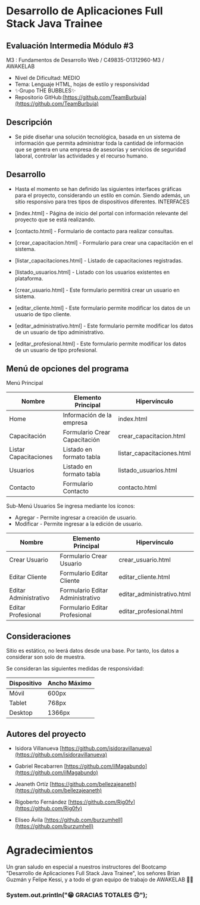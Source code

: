 # Desarrollo de Aplicaciones Full Stack Java Trainee

## Evaluación Intermedia Módulo #3

M3 : Fundamentos de Desarrollo Web / C49835-O1312960-M3 / AWAKELAB

* Nivel de Dificultad: MEDIO
* Tema: Lenguaje HTML, hojas de estilo y responsividad
* ✨Grupo THE BUBBLES✨
* Repositorio GitHub:[https://github.com/TeamBurbuja](https://github.com/TeamBurbuja)

## Descripción

* Se pide diseñar una solución tecnológica, basada en un sistema de información que permita administrar toda la cantidad de información que se genera en una empresa de asesorías y servicios de seguridad laboral, controlar las actividades y el recurso humano.

## Desarrollo

* Hasta el momento se han definido las siguientes interfaces gráficas para el proyecto, considerando un estilo en común. Siendo además, un sitio responsivo para tres tipos de dispositivos diferentes. INTERFACES

* [index.html] - Página de inicio del portal con información relevante del proyecto que se está realizando.
* [contacto.html] - Formulario de contacto para realizar consultas.
* [crear_capacitacion.html] - Formulario para crear una capacitación en el sistema.
* [listar_capacitaciones.html] - Listado de capacitaciones registradas.
* [listado_usuarios.html] - Listado con los usuarios existentes en plataforma.
* [crear_usuario.html] - Este formulario permitirá crear un usuario en sistema.
* [editar_cliente.html] - Este formulario permite modificar los datos de un usuario de tipo
cliente.

* [editar_administrativo.html] - Este formulario permite modificar los datos de un usuario
de tipo administrativo.

* [editar_profesional.html] - Este formulario permite modificar los datos de un usuario de
tipo profesional.

## Menú de opciones del programa

Menú Principal

| Nombre | Elemento Principal | Hipervínculo |
| --- | --- | --- |
| Home | Información de la empresa | index.html |
| Capacitación | Formulario Crear Capacitación | crear_capacitacion.html |
| Listar Capacitaciones | Listado en formato tabla | listar_capacitaciones.html |
| Usuarios | Listado en formato tabla | listado_usuarios.html |
| Contacto | Formulario Contacto | contacto.html |

Sub-Menú Usuarios
Se ingresa mediante los íconos:

* Agregar - Permite ingresar a creación de usuario.
* Modificar - Permite ingresar a la edición de usuario.

| Nombre | Elemento Principal | Hipervínculo |
| --- | --- | --- |
| Crear Usuario | Formulario Crear Usuario | crear_usuario.html |
| Editar Cliente | Formulario Editar Cliente | editar_cliente.html |
| Editar Administrativo | Formulario Editar Administrativo | editar_administrativo.html |
| Editar Profesional | Formulario Editar Profesional | editar_profesional.html |

## Consideraciones

Sitio es estático, no leerá datos desde una base. Por tanto, los datos a considerar son solo de muestra.

Se consideran las siguientes medidas de responsividad:

| Dispositivo | Ancho Máximo |
| --- | --- |
| Móvil | 600px |
| Tablet | 768px |
| Desktop | 1366px |

## Autores del proyecto

* Isidora Villanueva
[https://github.com/isidoravillanueva](https://github.com/isidoravillanueva)

* Gabriel Recabarren
[https://github.com/ilMagabundo](https://github.com/ilMagabundo)

* Jeaneth Ortíz
[https://github.com/bellezajeaneth](https://github.com/bellezajeaneth)

* Rigoberto Fernández
[https://github.com/Rig0fv](https://github.com/Rig0fv)

* Eliseo Ávila
[https://github.com/burzumhell](https://github.com/burzumhell)

# Agradecimientos

Un gran saludo en especial a nuestros instructores del Bootcamp "Desarrollo de Aplicaciones Full Stack Java Trainee", los señores Brian Guzmán y Felipe Kessi, y a todo el gran equipo de trabajo de AWAKELAB 🙌🏻

### System.out.println("😁 GRACIAS TOTALES 🙃");
